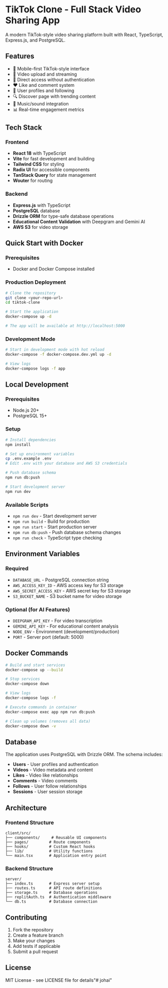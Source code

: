 # TikTok Clone - Full Stack Video Sharing App

A modern TikTok-style video sharing platform built with React, TypeScript, Express.js, and PostgreSQL.

## Features

- 📱 Mobile-first TikTok-style interface
- 🎥 Video upload and streaming
- 👤 Direct access without authentication
- ❤️ Like and comment system
- 👥 User profiles and following
- 🔍 Discover page with trending content
- 🎵 Music/sound integration
- 📊 Real-time engagement metrics

## Tech Stack

### Frontend
- **React 18** with TypeScript
- **Vite** for fast development and building
- **Tailwind CSS** for styling
- **Radix UI** for accessible components
- **TanStack Query** for state management
- **Wouter** for routing

### Backend
- **Express.js** with TypeScript
- **PostgreSQL** database
- **Drizzle ORM** for type-safe database operations
- **Educational Content Validation** with Deepgram and Gemini AI
- **AWS S3** for video storage

## Quick Start with Docker

### Prerequisites
- Docker and Docker Compose installed

### Production Deployment
```bash
# Clone the repository
git clone <your-repo-url>
cd tiktok-clone

# Start the application
docker-compose up -d

# The app will be available at http://localhost:5000
```

### Development Mode
```bash
# Start in development mode with hot reload
docker-compose -f docker-compose.dev.yml up -d

# View logs
docker-compose logs -f app
```

## Local Development

### Prerequisites
- Node.js 20+
- PostgreSQL 15+

### Setup
```bash
# Install dependencies
npm install

# Set up environment variables
cp .env.example .env
# Edit .env with your database and AWS S3 credentials

# Push database schema
npm run db:push

# Start development server
npm run dev
```

### Available Scripts
- `npm run dev` - Start development server
- `npm run build` - Build for production
- `npm run start` - Start production server
- `npm run db:push` - Push database schema changes
- `npm run check` - TypeScript type checking

## Environment Variables

### Required
- `DATABASE_URL` - PostgreSQL connection string
- `AWS_ACCESS_KEY_ID` - AWS access key for S3 storage
- `AWS_SECRET_ACCESS_KEY` - AWS secret key for S3 storage
- `S3_BUCKET_NAME` - S3 bucket name for video storage

### Optional (for AI Features)
- `DEEPGRAM_API_KEY` - For video transcription
- `GEMINI_API_KEY` - For educational content analysis
- `NODE_ENV` - Environment (development/production)
- `PORT` - Server port (default: 5000)

## Docker Commands

```bash
# Build and start services
docker-compose up --build

# Stop services
docker-compose down

# View logs
docker-compose logs -f

# Execute commands in container
docker-compose exec app npm run db:push

# Clean up volumes (removes all data)
docker-compose down -v
```

## Database

The application uses PostgreSQL with Drizzle ORM. The schema includes:

- **Users** - User profiles and authentication
- **Videos** - Video metadata and content
- **Likes** - Video like relationships
- **Comments** - Video comments
- **Follows** - User follow relationships
- **Sessions** - User session storage

## Architecture

### Frontend Structure
```
client/src/
├── components/     # Reusable UI components
├── pages/         # Route components
├── hooks/         # Custom React hooks
├── lib/           # Utility functions
└── main.tsx       # Application entry point
```

### Backend Structure
```
server/
├── index.ts       # Express server setup
├── routes.ts      # API route definitions
├── storage.ts     # Database operations
├── replitAuth.ts  # Authentication middleware
└── db.ts          # Database connection
```

## Contributing

1. Fork the repository
2. Create a feature branch
3. Make your changes
4. Add tests if applicable
5. Submit a pull request

## License

MIT License - see LICENSE file for details"# johai" 
